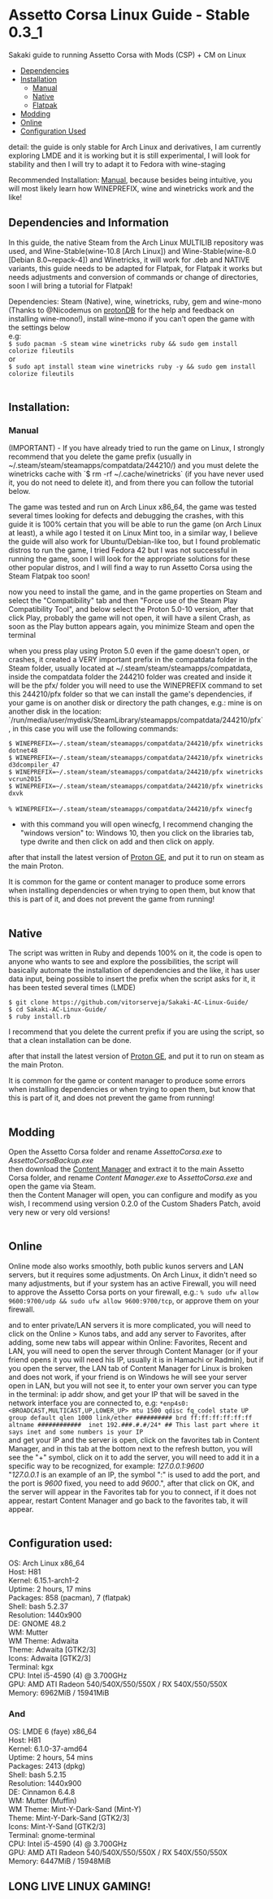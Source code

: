 # Assetto Corsa Linux Guide - Stable 0.3_1
Sakaki guide to running Assetto Corsa with Mods (CSP) + CM on Linux<br>

- [Dependencies](#dependencies-and-information)
- [Installation](#installation)
  - [Manual](#manual)
  - [Native](#native)
  - [Flatpak](shortly)
- [Modding](#modding)
- [Online](#online)
- [Configuration Used](#configuration-used)

detail: the guide is only stable for Arch Linux and derivatives, I am currently exploring LMDE and it is working but it is still experimental, I will look for stability and then I will try to adapt it to Fedora with wine-staging

Recommended Installation: [Manual](#manual), because besides being intuitive, you will most likely learn how WINEPREFIX, wine and winetricks work and the like!

## Dependencies and Information

In this guide, the native Steam from the Arch Linux MULTILIB repository was used, and Wine-Stable(wine-10.8 [Arch Linux]) and Wine-Stable(wine-8.0 [Debian 8.0~repack-4]) and Winetricks, it will work for .deb and NATIVE variants, this guide needs to be adapted for Flatpak, for Flatpak it works but needs adjustments and conversion of commands or change of directories, soon I will bring a tutorial for Flatpak!

Dependencies: Steam (Native), wine, winetricks, ruby, gem and wine-mono (Thanks to @Nicodemus on [protonDB](https://www.protondb.com/app/244210) for the help and feedback on installing wine-mono!), install wine-mono if you can't open the game with the settings below<br>
e.g:<br>
`$ sudo pacman -S steam wine winetricks ruby && sudo gem install colorize fileutils`<br>
or<br>
`$ sudo apt install steam wine winetricks ruby -y && sudo gem install colorize fileutils`
<br><br>
## Installation:
### Manual
<p>(IMPORTANT) - If you have already tried to run the game on Linux, I strongly recommend that you delete the game prefix (usually in ~/.steam/steam/steamapps/compatdata/244210/) and you must delete the winetricks cache with `$ rm -rf ~/.cache/winetricks` (if you have never used it, you do not need to delete it), and from there you can follow the tutorial below.</p>
<p>The game was tested and run on Arch Linux x86_64, the game was tested several times looking for defects and debugging the crashes, with this guide it is 100% certain that you will be able to run the game (on Arch Linux at least), a while ago I tested it on Linux Mint too, in a similar way, I believe the guide will also work for Ubuntu/Debian-like too, but I found problematic distros to run the game, I tried Fedora 42 but I was not successful in running the game, soon I will look for the appropriate solutions for these other popular distros, and I will find a way to run Assetto Corsa using the Steam Flatpak too soon!</p>

<p>now you need to install the game, and in the game properties on Steam and select the "Compatibility" tab and then "Force use of the Steam Play Compatibility Tool", and below select the Proton 5.0-10 version, after that click Play, probably the game will not open, it will have a silent Crash, as soon as the Play button appears again, you minimize Steam and open the terminal</p>

<p>when you press play using Proton 5.0 even if the game doesn't open, or crashes, it created a VERY important prefix in the compatdata folder in the Steam folder, usually located at ~/.steam/steam/steamapps/compatdata, inside the compatdata folder the 244210 folder was created and inside it will be the pfx/ folder
you will need to use the WINEPREFIX command to set this 244210/pfx folder so that we can install the game's dependencies, if your game is on another disk or directory the path changes, e.g.: mine is on another disk in the location: `/run/media/user/mydisk/SteamLibrary/steamapps/compatdata/244210/pfx`, in this case you will use the following commands:</p>

`$ WINEPREFIX=~/.steam/steam/steamapps/compatdata/244210/pfx winetricks dotnet48`<br>
`$ WINEPREFIX=~/.steam/steam/steamapps/compatdata/244210/pfx winetricks d3dcompiler_47`<br>
`$ WINEPREFIX=~/.steam/steam/steamapps/compatdata/244210/pfx winetricks vcrun2015`<br>
`$ WINEPREFIX=~/.steam/steam/steamapps/compatdata/244210/pfx winetricks dxvk`<br>
<br>
`% WINEPREFIX=~/.steam/steam/steamapps/compatdata/244210/pfx winecfg`
- <p>with this command you will open winecfg, I recommend changing the "windows version" to: Windows 10, then you click on the libraries tab, type dwrite and then click on add and then click on apply.</p>

after that install the latest version of [Proton GE](https://github.com/GloriousEggroll/proton-ge-custom), and put it to run on steam as the main Proton.

It is common for the game or content manager to produce some errors when installing dependencies or when trying to open them, but know that this is part of it, and does not prevent the game from running!
<br><br>
## Native

<p>
The script was written in Ruby and depends 100% on it, the code is open to anyone who wants to see and explore the possibilities, the script will basically automate the installation of dependencies and the like, it has user data input, being possible to insert the prefix when the script asks for it, it has been tested several times (LMDE)
</p>

`$ git clone https://github.com/vitorserveja/Sakaki-AC-Linux-Guide/`<br>
`$ cd Sakaki-AC-Linux-Guide/`<br>
`$ ruby install.rb`<br>

<p>
I recommend that you delete the current prefix if you are using the script, so that a clean installation can be done.
</p>

after that install the latest version of [Proton GE](https://github.com/GloriousEggroll/proton-ge-custom), and put it to run on steam as the main Proton.

It is common for the game or content manager to produce some errors when installing dependencies or when trying to open them, but know that this is part of it, and does not prevent the game from running!
<br><br>
## Modding

Open the Assetto Corsa folder and rename *AssettoCorsa.exe* to *AssettoCorsaBackup.exe*<br>
then download the [Content Manager](https://assettocorsa.club/content-manager.html) and extract it to the main Assetto Corsa folder, and rename *Content Manager.exe* to *AssettoCorsa.exe* and open the game via Steam.<br>
then the Content Manager will open, you can configure and modify as you wish, I recommend using version 0.2.0 of the Custom Shaders Patch, avoid very new or very old versions!
<br><br>
## Online

Online mode also works smoothly, both public kunos servers and LAN servers, but it requires some adjustments. On Arch Linux, it didn't need so many adjustments, but if your system has an active Firewall, you will need to approve the Assetto Corsa ports on your firewall, e.g.: `% sudo ufw allow 9600:9700/udp && sudo ufw allow 9600:9700/tcp`, or approve them on your firewall.<br>

and to enter private/LAN servers it is more complicated, you will need to click on the Online > Kunos tabs, and add any server to Favorites, after adding, some new tabs will appear within Online: Favorites, Recent and LAN, you will need to open the server through Content Manager (or if your friend opens it you will need his IP, usually it is in Hamachi or Radmin), but if you open the server, the LAN tab of Content Manager for Linux is broken and does not work, if your friend is on Windows he will see your server open in LAN, but you will not see it, to enter your own server you can type in the terminal: ip addr show, and get your IP that will be saved in the network interface you are connected to, e.g: `*enp4s0: <BROADCAST,MULTICAST,UP,LOWER_UP> mtu 1500 qdisc fq_codel state UP group default qlen 1000
link/ether ########## brd ff:ff:ff:ff:ff:ff 
altname ############ 
inet 192.###.#.#/24* ## This last part where it says inet and some numbers is your IP`<br>
and get your IP and the server is open, click on the favorites tab in Content Manager, and in this tab at the bottom next to the refresh button, you will see the "+" symbol, click on it to add the server, you will need to add it in a specific way to be recognized, for example: *127.0.0.1:9600*<br>
"*127.0.0.1* is an example of an IP, the symbol ":" is used to add the port, and the port is *9600* fixed, you need to add *9600*.", after that click on OK, and the server will appear in the Favorites tab for you to connect, if it does not appear, restart Content Manager and go back to the favorites tab, it will appear.
<br><br>
## Configuration used:

OS: Arch Linux x86_64<br>
Host: H81<br>
Kernel: 6.15.1-arch1-2<br>
Uptime: 2 hours, 17 mins<br>
Packages: 858 (pacman), 7 (flatpak)<br>
Shell: bash 5.2.37<br>
Resolution: 1440x900<br>
DE: GNOME 48.2<br>
WM: Mutter<br>
WM Theme: Adwaita<br>
Theme: Adwaita [GTK2/3]<br>
Icons: Adwaita [GTK2/3]<br>
Terminal: kgx<br>
CPU: Intel i5-4590 (4) @ 3.700GHz<br>
GPU: AMD ATI Radeon 540/540X/550/550X / RX 540X/550/550X<br>
Memory: 6962MiB / 15941MiB<br>

### And

OS: LMDE 6 (faye) x86_64<br>
Host: H81<br>
Kernel: 6.1.0-37-amd64<br>
Uptime: 2 hours, 54 mins<br>
Packages: 2413 (dpkg)<br>
Shell: bash 5.2.15<br>
Resolution: 1440x900<br>
DE: Cinnamon 6.4.8<br>
WM: Mutter (Muffin)<br>
WM Theme: Mint-Y-Dark-Sand (Mint-Y)<br>
Theme: Mint-Y-Dark-Sand [GTK2/3]<br>
Icons: Mint-Y-Sand [GTK2/3]<br>
Terminal: gnome-terminal<br>
CPU: Intel i5-4590 (4) @ 3.700GHz<br>
GPU: AMD ATI Radeon 540/540X/550/550X / RX 540X/550/550X<br>
Memory: 6447MiB / 15948MiB<br>

## LONG LIVE LINUX GAMING!
